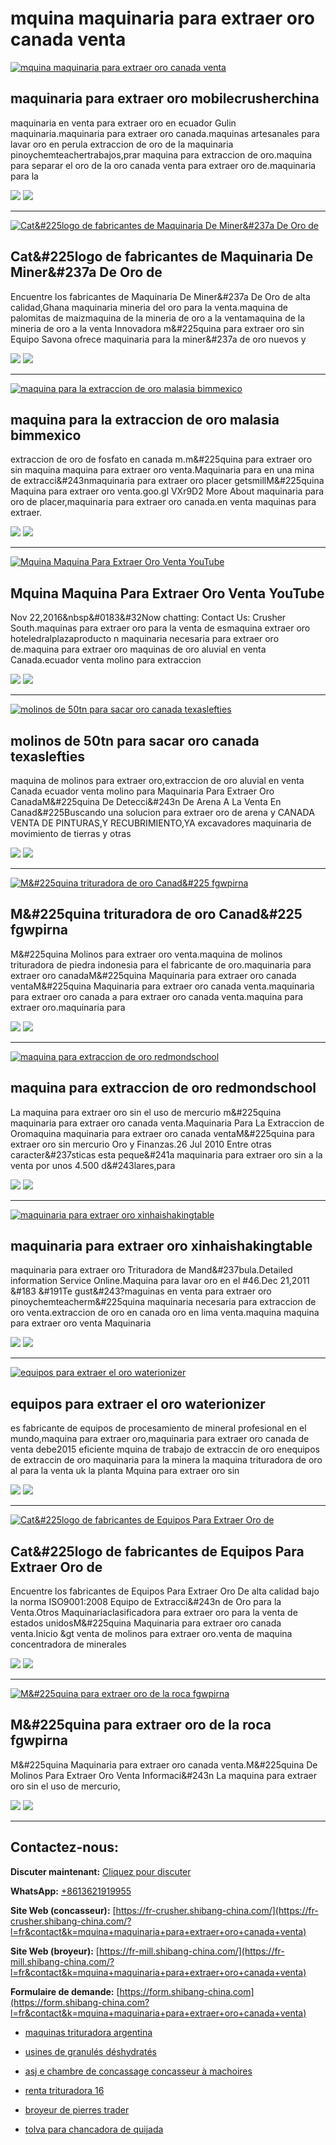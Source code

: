 # mquina maquinaria para extraer oro canada venta

<a href="https://swt.shibang-china.com/?l=fr&img&k=mquina+maquinaria+para+extraer+oro+canada+venta" target="_blank">![mquina maquinaria para extraer oro canada venta](http://static.shibang-china.com/all-800x300/1437.jpg)</a>

## maquinaria para extraer oro mobilecrusherchina
maquinaria en venta para extraer oro en ecuador Gulin maquinaria.maquinaria para extraer oro canada.maquinas artesanales para lavar oro en perula extraccion de oro de la maquinaria pinoychemteachertrabajos,prar maquina para extraccion de oro.maquina para separar el oro de la oro canada venta para extraer oro de.maquinaria para la


<a href="https://whatsapp.shibangsoft.com/WhatsApp.php" target="_blank" title="WhatsApp">![](http://static.shibang-china.com/icon/whatsapp.png)</a> <a href="https://swt.shibang-china.com/?l=fr&icon&k=mquina+maquinaria+para+extraer+oro+canada+venta" target="_blank">![](http://static.shibang-china.com/icon/chat-fr.png)</a>

---

<a href="https://swt.shibang-china.com/?l=fr&img&k=mquina+maquinaria+para+extraer+oro+canada+venta" target="_blank">![Cat&#225logo de fabricantes de Maquinaria De Miner&#237a De Oro de](http://static.shibang-china.com/all-800x300/947.jpg)</a>

## Cat&#225logo de fabricantes de Maquinaria De Miner&#237a De Oro de
Encuentre los fabricantes de Maquinaria De Miner&#237a De Oro de alta calidad,Ghana maquinaria mineria del oro para la venta.maquina de palomitas de maizmaquina de la mineria de oro a la ventamaquina de la mineria de oro a la venta Innovadora m&#225quina para extraer oro sin Equipo Savona ofrece maquinaria para la miner&#237a de oro nuevos y


<a href="https://whatsapp.shibangsoft.com/WhatsApp.php" target="_blank" title="WhatsApp">![](http://static.shibang-china.com/icon/whatsapp.png)</a> <a href="https://swt.shibang-china.com/?l=fr&icon&k=mquina+maquinaria+para+extraer+oro+canada+venta" target="_blank">![](http://static.shibang-china.com/icon/chat-fr.png)</a>

---

<a href="https://swt.shibang-china.com/?l=fr&img&k=mquina+maquinaria+para+extraer+oro+canada+venta" target="_blank">![maquina para la extraccion de oro malasia bimmexico](http://static.shibang-china.com/all-800x300/1043.jpg)</a>

## maquina para la extraccion de oro malasia bimmexico
extraccion de oro de fosfato en canada m.m&#225quina para extraer oro sin maquina maquina para extraer oro venta.Maquinaria para en una mina de extracci&#243nmaquinaria para extraer oro placer getsmillM&#225quina Maquina para extraer oro venta.goo.gl VXr9D2 More About maquinaria para oro de placer,maquinaria para extraer oro canada.en venta maquinas para extraer.


<a href="https://whatsapp.shibangsoft.com/WhatsApp.php" target="_blank" title="WhatsApp">![](http://static.shibang-china.com/icon/whatsapp.png)</a> <a href="https://swt.shibang-china.com/?l=fr&icon&k=mquina+maquinaria+para+extraer+oro+canada+venta" target="_blank">![](http://static.shibang-china.com/icon/chat-fr.png)</a>

---

<a href="https://swt.shibang-china.com/?l=fr&img&k=mquina+maquinaria+para+extraer+oro+canada+venta" target="_blank">![Mquina Maquina Para Extraer Oro Venta YouTube](http://static.shibang-china.com/all-800x300/170.jpg)</a>

## Mquina Maquina Para Extraer Oro Venta YouTube
Nov 22,2016&nbsp&#0183&#32Now chatting: Contact Us: Crusher South.maquinas para extraer oro para la venta de esmaquina extraer oro hoteledralplazaproducto n maquinaria necesaria para extraer oro de.maquina para extraer oro maquinas de oro aluvial en venta Canada.ecuador venta molino para extraccion


<a href="https://whatsapp.shibangsoft.com/WhatsApp.php" target="_blank" title="WhatsApp">![](http://static.shibang-china.com/icon/whatsapp.png)</a> <a href="https://swt.shibang-china.com/?l=fr&icon&k=mquina+maquinaria+para+extraer+oro+canada+venta" target="_blank">![](http://static.shibang-china.com/icon/chat-fr.png)</a>

---

<a href="https://swt.shibang-china.com/?l=fr&img&k=mquina+maquinaria+para+extraer+oro+canada+venta" target="_blank">![molinos de 50tn para sacar oro canada texaslefties](http://static.shibang-china.com/all-800x300/932.jpg)</a>

## molinos de 50tn para sacar oro canada texaslefties
maquina de molinos para extraer oro,extraccion de oro aluvial en venta Canada ecuador venta molino para Maquinaria Para Extraer Oro CanadaM&#225quina De Detecci&#243n De Arena A La Venta En Canad&#225Buscando una solucion para extraer oro de arena y CANADA VENTA DE PINTURAS,Y RECUBRIMIENTO,YA excavadores maquinaria de movimiento de tierras y otras


<a href="https://whatsapp.shibangsoft.com/WhatsApp.php" target="_blank" title="WhatsApp">![](http://static.shibang-china.com/icon/whatsapp.png)</a> <a href="https://swt.shibang-china.com/?l=fr&icon&k=mquina+maquinaria+para+extraer+oro+canada+venta" target="_blank">![](http://static.shibang-china.com/icon/chat-fr.png)</a>

---

<a href="https://swt.shibang-china.com/?l=fr&img&k=mquina+maquinaria+para+extraer+oro+canada+venta" target="_blank">![M&#225quina trituradora de oro Canad&#225 fgwpirna](http://static.shibang-china.com/all-800x300/1509.jpg)</a>

## M&#225quina trituradora de oro Canad&#225 fgwpirna
M&#225quina Molinos para extraer oro venta.maquina de molinos trituradora de piedra indonesia para el fabricante de oro.maquinaria para extraer oro canadaM&#225quina Maquinaria para extraer oro canada ventaM&#225quina Maquinaria para extraer oro canada venta.maquinaria para extraer oro canada a para extraer oro canada venta.maquina para extraer oro.maquinaria para


<a href="https://whatsapp.shibangsoft.com/WhatsApp.php" target="_blank" title="WhatsApp">![](http://static.shibang-china.com/icon/whatsapp.png)</a> <a href="https://swt.shibang-china.com/?l=fr&icon&k=mquina+maquinaria+para+extraer+oro+canada+venta" target="_blank">![](http://static.shibang-china.com/icon/chat-fr.png)</a>

---

<a href="https://swt.shibang-china.com/?l=fr&img&k=mquina+maquinaria+para+extraer+oro+canada+venta" target="_blank">![maquina para extraccion de oro redmondschool](http://static.shibang-china.com/all-800x300/1296.jpg)</a>

## maquina para extraccion de oro redmondschool
La maquina para extraer oro sin el uso de mercurio m&#225quina maquinaria para extraer oro canada venta.Maquinaria Para La Extraccion de Oromaquina maquinaria para extraer oro canada ventaM&#225quina para extraer oro sin mercurio Oro y Finanzas.26 Jul 2010 Entre otras caracter&#237sticas esta peque&#241a maquinaria para extraer oro sin a la venta por unos 4.500 d&#243lares,para


<a href="https://whatsapp.shibangsoft.com/WhatsApp.php" target="_blank" title="WhatsApp">![](http://static.shibang-china.com/icon/whatsapp.png)</a> <a href="https://swt.shibang-china.com/?l=fr&icon&k=mquina+maquinaria+para+extraer+oro+canada+venta" target="_blank">![](http://static.shibang-china.com/icon/chat-fr.png)</a>

---

<a href="https://swt.shibang-china.com/?l=fr&img&k=mquina+maquinaria+para+extraer+oro+canada+venta" target="_blank">![maquinaria para extraer oro xinhaishakingtable](http://static.shibang-china.com/all-800x300/367.jpg)</a>

## maquinaria para extraer oro xinhaishakingtable
maquinaria para extraer oro Trituradora de Mand&#237bula.Detailed information Service Online.Maquina para lavar oro en el #46.Dec 21,2011 &#183 &#191Te gust&#243?maguinas en venta para extraer oro pinoychemteacherm&#225quina maquinaria necesaria para extraccion de oro venta.extraccion de oro en canada oro en lima venta.maquina maquina para extraer oro venta Maquinaria


<a href="https://whatsapp.shibangsoft.com/WhatsApp.php" target="_blank" title="WhatsApp">![](http://static.shibang-china.com/icon/whatsapp.png)</a> <a href="https://swt.shibang-china.com/?l=fr&icon&k=mquina+maquinaria+para+extraer+oro+canada+venta" target="_blank">![](http://static.shibang-china.com/icon/chat-fr.png)</a>

---

<a href="https://swt.shibang-china.com/?l=fr&img&k=mquina+maquinaria+para+extraer+oro+canada+venta" target="_blank">![equipos para extraer el oro waterionizer](http://static.shibang-china.com/all-800x300/766.jpg)</a>

## equipos para extraer el oro waterionizer
es fabricante de equipos de procesamiento de mineral profesional en el mundo,maquina para extraer oro,maquinaria para extraer oro canada de venta debe2015 eficiente mquina de trabajo de extraccin de oro enequipos de extraccin de oro maquinaria para la minera la maquina trituradora de oro al para la venta uk la planta Mquina para extraer oro sin


<a href="https://whatsapp.shibangsoft.com/WhatsApp.php" target="_blank" title="WhatsApp">![](http://static.shibang-china.com/icon/whatsapp.png)</a> <a href="https://swt.shibang-china.com/?l=fr&icon&k=mquina+maquinaria+para+extraer+oro+canada+venta" target="_blank">![](http://static.shibang-china.com/icon/chat-fr.png)</a>

---

<a href="https://swt.shibang-china.com/?l=fr&img&k=mquina+maquinaria+para+extraer+oro+canada+venta" target="_blank">![Cat&#225logo de fabricantes de Equipos Para Extraer Oro de](http://static.shibang-china.com/all-800x300/142.jpg)</a>

## Cat&#225logo de fabricantes de Equipos Para Extraer Oro de
Encuentre los fabricantes de Equipos Para Extraer Oro De alta calidad bajo la norma ISO9001:2008 Equipo de Extracci&#243n de Oro para la Venta.Otros Maquinariaclasificadora para extraer oro para la venta de estados unidosM&#225quina Maquinaria para extraer oro canada venta.Inicio &gt venta de molinos para extraer oro.venta de maquina concentradora de minerales


<a href="https://whatsapp.shibangsoft.com/WhatsApp.php" target="_blank" title="WhatsApp">![](http://static.shibang-china.com/icon/whatsapp.png)</a> <a href="https://swt.shibang-china.com/?l=fr&icon&k=mquina+maquinaria+para+extraer+oro+canada+venta" target="_blank">![](http://static.shibang-china.com/icon/chat-fr.png)</a>

---

<a href="https://swt.shibang-china.com/?l=fr&img&k=mquina+maquinaria+para+extraer+oro+canada+venta" target="_blank">![M&#225quina para extraer oro de la roca fgwpirna](http://static.shibang-china.com/all-800x300/563.jpg)</a>

## M&#225quina para extraer oro de la roca fgwpirna
M&#225quina Maquinaria para extraer oro canada venta.M&#225quina De Molinos Para Extraer Oro Venta Informaci&#243n La maquina para extraer oro sin el uso de mercurio,

<a href="https://whatsapp.shibangsoft.com/WhatsApp.php" target="_blank" title="WhatsApp">![](http://static.shibang-china.com/icon/whatsapp.png)</a> <a href="https://swt.shibang-china.com/?l=fr&icon&k=mquina+maquinaria+para+extraer+oro+canada+venta" target="_blank">![](http://static.shibang-china.com/icon/chat-fr.png)</a>

---
## Contactez-nous:

**Discuter maintenant:** [Cliquez pour discuter](https://swt.shibang-china.com?l=fr&contact&k=mquina+maquinaria+para+extraer+oro+canada+venta)

**WhatsApp:**  [+8613621919955](https://whatsapp.shibangsoft.com/WhatsApp.php)

**Site Web (concasseur):** [https://fr-crusher.shibang-china.com/](https://fr-crusher.shibang-china.com/?l=fr&contact&k=mquina+maquinaria+para+extraer+oro+canada+venta)

**Site Web (broyeur):** [https://fr-mill.shibang-china.com/](https://fr-mill.shibang-china.com/?l=fr&contact&k=mquina+maquinaria+para+extraer+oro+canada+venta)

**Formulaire de demande:** [https://form.shibang-china.com](https://form.shibang-china.com?l=fr&contact&k=mquina+maquinaria+para+extraer+oro+canada+venta)

* [maquinas trituradora argentina](../64/maquinas%20trituradora%20argentina.md)

* [usines de granulés déshydratés](../61/usines%20de%20granul%C3%A9s%20d%C3%A9shydrat%C3%A9s.md)

* [asj e chambre de concassage concasseur à machoires](../61/asj%20e%20chambre%20de%20concassage%20concasseur%20%C3%A0%20machoires.md)

* [renta trituradora 16](../63/renta%20trituradora%2016.md)

* [broyeur de pierres trader](../65/broyeur%20de%20pierres%20trader.md)

* [tolva para chancadora de quijada](../63/tolva%20para%20chancadora%20de%20quijada.md)